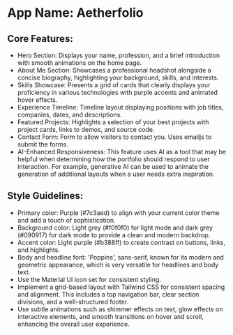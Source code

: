 # **App Name**: Aetherfolio

## Core Features:

- Hero Section: Displays your name, profession, and a brief introduction with smooth animations on the home page.
- About Me Section: Showcases a professional headshot alongside a concise biography, highlighting your background, skills, and interests.
- Skills Showcase: Presents a grid of cards that clearly displays your proficiency in various technologies with purple accents and animated hover effects.
- Experience Timeline: Timeline layout displaying positions with job titles, companies, dates, and descriptions.
- Featured Projects: Highlights a selection of your best projects with project cards, links to demos, and source code.
- Contact Form: Form to allow visitors to contact you. Uses emailjs to submit the forms.
- AI-Enhanced Responsiveness: This feature uses AI as a tool that may be helpful when determining how the portfolio should respond to user interaction. For example, generative AI can be used to animate the generation of additional layouts when a user needs extra inspiration.

## Style Guidelines:

- Primary color: Purple (#7c3aed) to align with your current color theme and add a touch of sophistication.
- Background color: Light grey (#f0f0f0) for light mode and dark grey (#090917) for dark mode to provide a clean and modern backdrop.
- Accent color: Light purple (#b388ff) to create contrast on buttons, links, and highlights.
- Body and headline font: 'Poppins', sans-serif, known for its modern and geometric appearance, which is very versatile for headlines and body text.
- Use the Material UI icon set for consistent styling.
- Implement a grid-based layout with Tailwind CSS for consistent spacing and alignment. This includes a top navigation bar, clear section divisions, and a well-structured footer.
- Use subtle animations such as shimmer effects on text, glow effects on interactive elements, and smooth transitions on hover and scroll, enhancing the overall user experience.